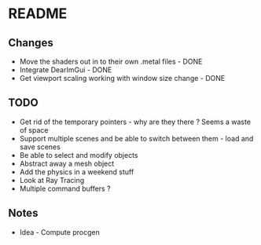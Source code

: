 # README

## Changes

* Move the shaders out in to their own .metal files - DONE
* Integrate DearImGui - DONE
* Get viewport scaling working with window size change - DONE

## TODO

* Get rid of the temporary pointers - why are they there ? Seems a waste of space
* Support multiple scenes and be able to switch between them - load and save scenes
* Be able to select and modify objects
* Abstract away a mesh object
* Add the physics in a weekend stuff
* Look at Ray Tracing
* Multiple command buffers ?

## Notes

* Idea - Compute procgen
